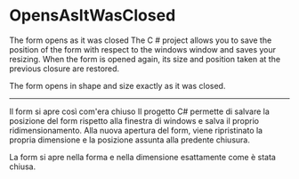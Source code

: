 # OpensAsItWasClosed

The form opens as it was closed
The C # project allows you to save the position of the form with respect to the windows window and saves your resizing.
When the form is opened again, its size and position taken at the previous closure are restored.

The form opens in shape and size exactly as it was closed.

------------------------------------------------------------------

Il form si apre così com'era chiuso
Il progetto C# permette di salvare la posizione del form rispetto alla finestra di windows e salva il proprio ridimensionamento.
Alla nuova apertura del form, viene ripristinato la propria dimensione e la posizione assunta alla predente chiusura.

La form si apre nella forma e nella dimensione esattamente come è stata chiusa. 
